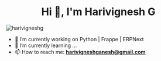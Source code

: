 <h1 align="center">Hi 👋, I'm Harivignesh G</h1>

<p align="left"> <img src="https://komarev.com/ghpvc/?username=harivigneshg&label=Profile%20views&color=0e75b6&style=flat" alt="harivigneshg" /> </p>


- 🔭 I’m currently working on Python | Frappe | ERPNext
- 🌱 I’m currently learning ...
- 📫 How to reach me: **harivigneshganesh@gmail.com**


